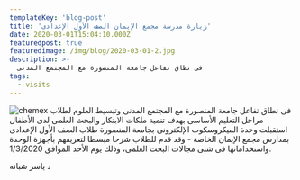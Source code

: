 ```yaml
---
templateKey: 'blog-post'
title: 'زيارة مدرسة مجمع الإيمان الصف الأول الإعدادى'
date: 2020-03-01T15:04:10.000Z
featuredpost: true
featuredimage: /img/blog/2020-03-01-2.jpg
description: >-
  فى نطاق تفاعل جامعة المنصورة مع المجتمع المدنى
tags:
  - visits
---
```


![chemex](/img/blog/2020-03-01-2.jpg)
فى نطاق تفاعل جامعة المنصورة مع المجتمع المدنى وتبسيط العلوم لطلاب مراحل التعليم الأساسى بهدف تنمية ملكات الابتكار والبحث العلمى لدى الأطفال استقبلت وحدة الميكروسكوب الإلكترونى بجامعة المنصورة طلاب الصف الأول الإعدادى بمدارس مجمع الإيمان الخاصة - وقد قدم للطلاب شرحا مبسطا لتعريفهم بأجهزة الوحدة واستخداماتها فى شتى مجالات البحث العلمى، وذلك يوم الأحد الموافق 1/3/2020.

د ياسر شبانه

